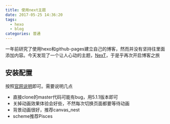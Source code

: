 ```yaml
---
title: 使用next主题
date: 2017-05-25 14:36:20
tags: 
  - hexo
  - blog
categories: 普通
---
```

一年前研究了使用hexo和github-pages建立自己的博客，然而并没有坚持往里面添加内容。今天发现了一个让人心动的主题，[NexT](http://theme-next.iissnan.com/)，于是乎再次开启博客之旅
<!-- more -->

## 安装配置
按照[官网说明](http://theme-next.iissnan.com/getting-started.html)即可。需要说明几点
* 直接clone的master代码可能有bug，用5.1.1版本即可
* 关掉动画效果体验会好些，不然每次切换页面都要等待动画
* 背景动画很好，推荐canvas_nest
* scheme推荐Pisces